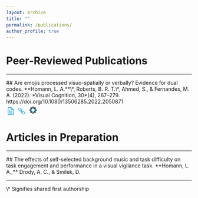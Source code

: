 ```yaml
---
layout: archive
title: ""
permalink: /publications/
author_profile: true
---
```


# Peer-Reviewed Publications
<hr>
## Are emojis processed visuo-spatially or verbally? Evidence for dual codes.
**Homann, L. A.**\*, Roberts, B. R. T.\*, Ahmed, S., & Fernandes, M. A. (2022). *Visual Cognition, 30*(4), 267–279. https://doi.org/10.1080/13506285.2022.2050871
<br><a href="/files/emoji-paper.pdf" target="_blank"><img src="/images/icons/paper.png" width="25" height="25"></a> <a href="https://doi.org/10.1080/13506285.2022.2050871" target="_blank"><img src="/images/icons/link.png" width="25" height="25"></a> <a href="https://osf.io/3uvny/" target="_blank"><img src="/images/icons/osf.png" width="30" height="30"></a> 

# Articles in Preparation
<hr>
## The effects of self-selected background music and task difficulty on task engagement and performance in a visual vigilance task.
**Homann, L. A.,** Drody, A. C., & Smilek, D. 
<hr>
\* Signifies shared first authorship